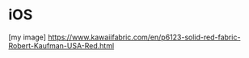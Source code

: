 # iOS
[my image] https://www.kawaiifabric.com/en/p6123-solid-red-fabric-Robert-Kaufman-USA-Red.html
